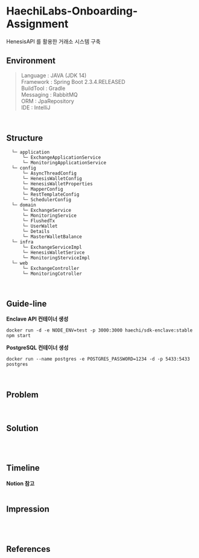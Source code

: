 # HaechiLabs-Onboarding-Assignment
 HenesisAPI 를 활용한 거래소 시스템 구축

## Environment
> Language      : JAVA (JDK 14)<br/>
> Framework     : Spring Boot 2.3.4.RELEASED <br/>
> BuildTool     : Gradle<br/>
> Messaging     : RabbitMQ<br/>
> ORM           : JpaRepository<br/>
> IDE           : IntelliJ<br/>

<br/>

## Structure
  ```
    └─ application
        └─ ExchangeApplicationService
        └─ MonitoringApplicationService
    └─ config
        └─ AsyncThreadConfig
        └─ HenesisWalletConfig
        └─ HenesisWalletProperties
        └─ MapperConfig
        └─ RestTemplateConfig
        └─ SchedulerConfig
    └─ domain
        └─ ExchangeService
        └─ MonitoringService
        └─ FlushedTx
        └─ UserWallet
        └─ Details
        └─ MasterWalletBalance
    └─ infra
        └─ ExchangeServiceImpl
        └─ HenesisWalletSerivce
        └─ MonitoringSterviceImpl
    └─ web
        └─ ExchangeController
        └─ MonitoringCotroller
  ```

<br/>

## Guide-line
**Enclave API 컨테이너 생성** <br>
```
docker run -d -e NODE_ENV=test -p 3000:3000 haechi/sdk-enclave:stable npm start
```

**PostgreSQL 컨테이너 생성** <br>
```
docker run --name postgres -e POSTGRES_PASSWORD=1234 -d -p 5433:5433 postgres
```

<br>

## Problem

<br>

## Solution

<br><br>

## Timeline
**Notion 참고**
<br><br>


## Impression

<br><br>
## References
<br><br>